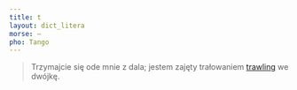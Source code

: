 ```yaml
---
title: t
layout: dict_litera
morse: ‒
pho: Tango
---
```

> Trzymajcie się ode mnie z dala; jestem zajęty trałowaniem [trawling](/dict/t/trawling.html) we dwójkę.